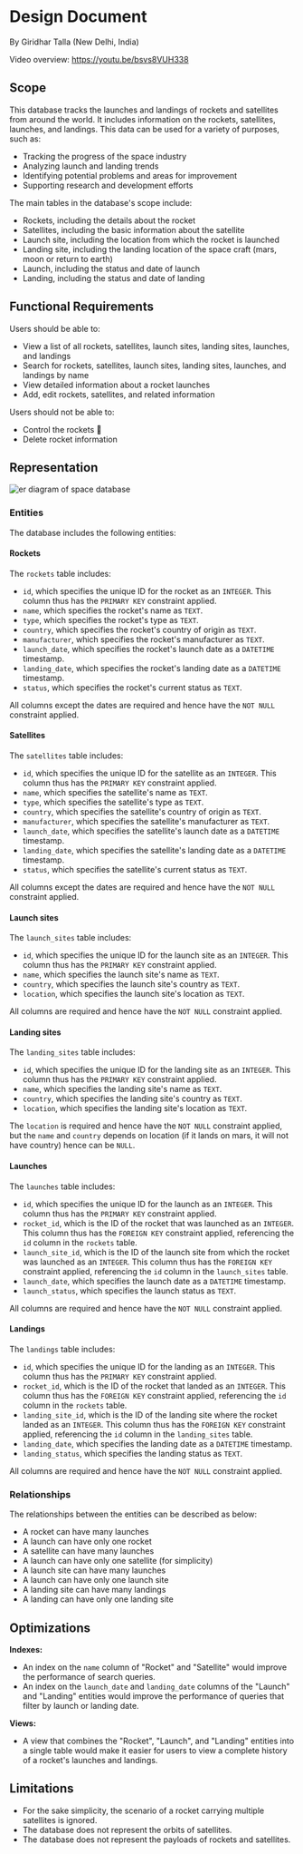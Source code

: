 # Design Document

By Giridhar Talla (New Delhi, India)

Video overview: https://youtu.be/bsvs8VUH338

## Scope

This database tracks the launches and landings of rockets and satellites from around the world. It includes information on the rockets, satellites, launches, and landings. This data can be used for a variety of purposes, such as:

* Tracking the progress of the space industry
* Analyzing launch and landing trends
* Identifying potential problems and areas for improvement
* Supporting research and development efforts

The main tables in the database's scope include:

* Rockets, including the details about the rocket
* Satellites, including the basic information about the satellite
* Launch site, including the location from which the rocket is launched
* Landing site, including the landing location of the space craft (mars, moon or return to earth)
* Launch, including the status and date of launch
* Landing, including the status and date of landing

## Functional Requirements

Users should be able to:

* View a list of all rockets, satellites, launch sites, landing sites, launches, and landings
* Search for rockets, satellites, launch sites, landing sites, launches, and landings by name
* View detailed information about a rocket launches
* Add, edit rockets, satellites, and related information

Users should not be able to:

* Control the rockets 🤣
* Delete rocket information

## Representation

![er diagram of space database](image.png)

### Entities

The database includes the following entities:

#### Rockets

The `rockets` table includes:

* `id`, which specifies the unique ID for the rocket as an `INTEGER`. This column thus has the `PRIMARY KEY` constraint applied.
* `name`, which specifies the rocket's name as `TEXT`.
* `type`, which specifies the rocket's type as `TEXT`.
* `country`, which specifies the rocket's country of origin as `TEXT`.
* `manufacturer`, which specifies the rocket's manufacturer as `TEXT`.
* `launch_date`, which specifies the rocket's launch date as a `DATETIME` timestamp.
* `landing_date`, which specifies the rocket's landing date as a `DATETIME` timestamp.
* `status`, which specifies the rocket's current status as `TEXT`.

All columns except the dates are required and hence have the `NOT NULL` constraint applied.

#### Satellites

The `satellites` table includes:

* `id`, which specifies the unique ID for the satellite as an `INTEGER`. This column thus has the `PRIMARY KEY` constraint applied.
* `name`, which specifies the satellite's name as `TEXT`.
* `type`, which specifies the satellite's type as `TEXT`.
* `country`, which specifies the satellite's country of origin as `TEXT`.
* `manufacturer`, which specifies the satellite's manufacturer as `TEXT`.
* `launch_date`, which specifies the satellite's launch date as a `DATETIME` timestamp.
* `landing_date`, which specifies the satellite's landing date as a `DATETIME` timestamp.
* `status`, which specifies the satellite's current status as `TEXT`.

All columns except the dates are required and hence have the `NOT NULL` constraint applied.

#### Launch sites

The `launch_sites` table includes:

* `id`, which specifies the unique ID for the launch site as an `INTEGER`. This column thus has the `PRIMARY KEY` constraint applied.
* `name`, which specifies the launch site's name as `TEXT`.
* `country`, which specifies the launch site's country as `TEXT`.
* `location`, which specifies the launch site's location as `TEXT`.

All columns are required and hence have the `NOT NULL` constraint applied.

#### Landing sites

The `landing_sites` table includes:

* `id`, which specifies the unique ID for the landing site as an `INTEGER`. This column thus has the `PRIMARY KEY` constraint applied.
* `name`, which specifies the landing site's name as `TEXT`.
* `country`, which specifies the landing site's country as `TEXT`.
* `location`, which specifies the landing site's location as `TEXT`.

The `location` is required and hence have the `NOT NULL` constraint applied, but the `name` and `country` depends on location (if it lands on mars, it will not have country) hence can be `NULL`.

#### Launches

The `launches` table includes:

* `id`, which specifies the unique ID for the launch as an `INTEGER`. This column thus has the `PRIMARY KEY` constraint applied.
* `rocket_id`, which is the ID of the rocket that was launched as an `INTEGER`. This column thus has the `FOREIGN KEY` constraint applied, referencing the `id` column in the `rockets` table.
* `launch_site_id`, which is the ID of the launch site from which the rocket was launched as an `INTEGER`. This column thus has the `FOREIGN KEY` constraint applied, referencing the `id` column in the `launch_sites` table.
* `launch_date`, which specifies the launch date as a `DATETIME` timestamp.
* `launch_status`, which specifies the launch status as `TEXT`.

All columns are required and hence have the `NOT NULL` constraint applied.

#### Landings

The `landings` table includes:

* `id`, which specifies the unique ID for the landing as an `INTEGER`. This column thus has the `PRIMARY KEY` constraint applied.
* `rocket_id`, which is the ID of the rocket that landed as an `INTEGER`. This column thus has the `FOREIGN KEY` constraint applied, referencing the `id` column in the `rockets` table.
* `landing_site_id`, which is the ID of the landing site where the rocket landed as an `INTEGER`. This column thus has the `FOREIGN KEY` constraint applied, referencing the `id` column in the `landing_sites` table.
* `landing_date`, which specifies the landing date as a `DATETIME` timestamp.
* `landing_status`, which specifies the landing status as `TEXT`.

All columns are required and hence have the `NOT NULL` constraint applied.

### Relationships

The relationships between the entities can be described as below:

* A rocket can have many launches
* A launch can have only one rocket
* A satellite can have many launches
* A launch can have only one satellite (for simplicity)
* A launch site can have many launches
* A launch can have only one launch site
* A landing site can have many landings
* A landing can have only one landing site

## Optimizations

**Indexes:**

- An index on the `name` column of "Rocket" and "Satellite" would improve the performance of search queries.
- An index on the `launch_date` and `landing_date` columns of the "Launch" and "Landing" entities would improve the performance of queries that filter by launch or landing date.

**Views:**

- A view that combines the "Rocket", "Launch", and "Landing" entities into a single table would make it easier for users to view a complete history of a rocket's launches and landings.

## Limitations

- For the sake simplicity, the scenario of a rocket carrying multiple satellites is ignored.
- The database does not represent the orbits of satellites.
- The database does not represent the payloads of rockets and satellites.
